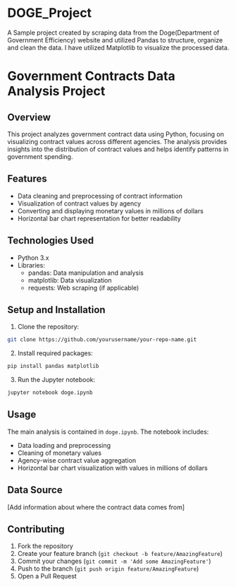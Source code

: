 # DOGE_Project
A Sample project created by scraping data from the Doge(Department of Government Efficiency) website and utilized Pandas to structure, organize and clean the data. I have utilized Matplotlib to visualize the processed data.

# Government Contracts Data Analysis Project

## Overview
This project analyzes government contract data using Python, focusing on visualizing contract values across different agencies. The analysis provides insights into the distribution of contract values and helps identify patterns in government spending.

## Features
- Data cleaning and preprocessing of contract information
- Visualization of contract values by agency
- Converting and displaying monetary values in millions of dollars
- Horizontal bar chart representation for better readability

## Technologies Used
- Python 3.x
- Libraries:
  - pandas: Data manipulation and analysis
  - matplotlib: Data visualization
  - requests: Web scraping (if applicable)

## Setup and Installation
1. Clone the repository:
```bash
git clone https://github.com/yourusername/your-repo-name.git
```

2. Install required packages:
```bash
pip install pandas matplotlib
```

3. Run the Jupyter notebook:
```bash
jupyter notebook doge.ipynb
```

## Usage
The main analysis is contained in `doge.ipynb`. The notebook includes:
- Data loading and preprocessing
- Cleaning of monetary values
- Agency-wise contract value aggregation
- Horizontal bar chart visualization with values in millions of dollars

## Data Source
[Add information about where the contract data comes from]

## Contributing
1. Fork the repository
2. Create your feature branch (`git checkout -b feature/AmazingFeature`)
3. Commit your changes (`git commit -m 'Add some AmazingFeature'`)
4. Push to the branch (`git push origin feature/AmazingFeature`)
5. Open a Pull Request

